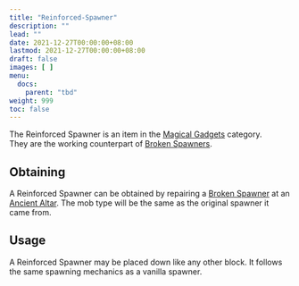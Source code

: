 ```yaml
---
title: "Reinforced-Spawner"
description: ""
lead: ""
date: 2021-12-27T00:00:00+08:00
lastmod: 2021-12-27T00:00:00+08:00
draft: false
images: [ ]
menu:
  docs:
    parent: "tbd"
weight: 999
toc: false
---
```


The Reinforced Spawner is an item in the [Magical Gadgets](/docs/slimefun/magical-gadgets) category.  
They are the working counterpart of [Broken Spawners](/docs/slimefun/broken-spawner).

## Obtaining

A Reinforced Spawner can be obtained by repairing a [Broken Spawner](/docs/slimefun/broken-spawner) at an [Ancient Altar](/docs/slimefun/ancient-altar). The mob type will be the same as the original spawner it came from.

## Usage

A Reinforced Spawner may be placed down like any other block. It follows the same spawning mechanics as a vanilla spawner.
